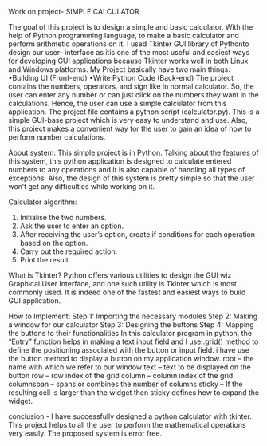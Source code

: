 Work on project- SIMPLE CALCULATOR

The goal of this project is to design a simple and basic calculator. With the help of Python programming language, to make a basic calculator and perform arithmetic operations on it. I used Tkinter GUI library of Pythonto design our user- interface as itis one of the most useful and easiest ways for developing GUI applications because Tkinter works well in both Linux and Windows platforms. My Project basically have two main things: •Building UI (Front-end) •Write Python Code (Back-end)
 The project contains the numbers, operators, and sign like in normal calculator. So, the user can enter any number or can just click on the numbers they want in the calculations. Hence, the user can use a simple calculator from this application.
The project file contains a python script (calculator.py). This is a simple GUI-base project which is very easy to understand and use. Also, this project makes a convenient way for the user to gain an idea of how to perform number calculations.

About system:
This simple project is in Python. Talking about the features of this system, this python application is designed to calculate entered numbers to any operations and it is also capable of handling all types of exceptions. Also, the design of this system is pretty simple so that the user won’t get any difficulties while working on it.

Calculator algorithm:

1. Initialise the two numbers.
2. Ask the user to enter an option.
3. After receiving the user’s option, create if conditions for each operation based on the option.
4. Carry out the required action.
5. Print the result.

What is Tkinter?
Python offers various utilities to design the GUI wiz Graphical User Interface, and one such utility is Tkinter which is most commonly used. It is indeed one of the fastest and easiest ways to build GUI application.

How to Implement:
Step 1: Importing the necessary modules
Step 2: Making a window for our calculator
Step 3: Designing the buttons
Step 4: Mapping the buttons to their functionalities
In this calculator program in python, the “Entry” function helps in making a text input field and I use .grid() method to define the positioning associated with the button or input field. i have use the button method to display a button on my application window.
root – the name with which we refer to our window
text – text to be displayed on the button
row – row index of the grid
column – column index of the grid
columnspan – spans or combines the number of columns
sticky – If the resulting cell is larger than the widget then sticky defines how to expand the widget.

conclusion - I have successfully designed a python calculator with tkinter. This project helps to all the user to perform the mathematical operations very easily. The proposed system is error free. 

